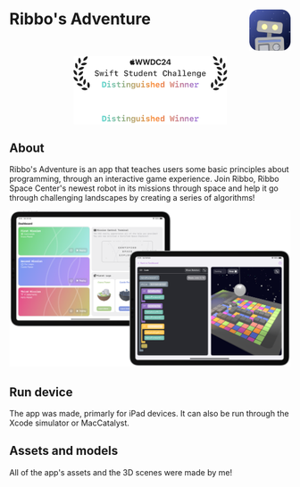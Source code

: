 <h1> Ribbo's Adventure
  <img align="right" src="Resources/app-icon.png" width=74px>
</h1>

<br/>

<p align="center">
  <img align="center" src="Resources/swift-challenge-distinguished-winner-light.png#gh-light-mode-only" width=275px>
  <img align="center" src="Resources/swift-challenge-distinguished-winner-dark.png#gh-dark-mode-only" width=275px>
</p>

<!-- <p align="center">
  <img align="center" src="Resources/swift-challenge-winner-light.png#gh-light-mode-only" width=275px>
  <img align="center" src="Resources/swift-challenge-winner-dark.png#gh-dark-mode-only" width=275px>
</p> -->

## About
Ribbo's Adventure is an app that teaches users some basic principles about programming, through an interactive game experience. Join Ribbo, Ribbo Space Center's newest robot in its missions through space and help it go through challenging landscapes by creating a series of algorithms!

![](Resources/app-preview.png)

## Run device
The app was made, primarly for iPad devices. It can also be run through the Xcode simulator or MacCatalyst.

## Assets and models
All of the app's assets and the 3D scenes were made by me!
